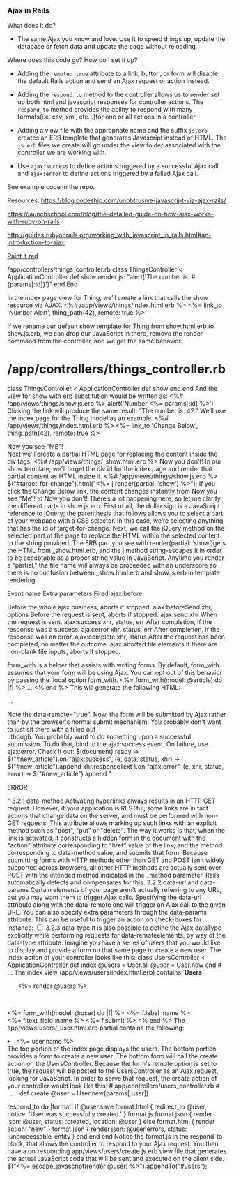 ### Ajax in Rails ###

What does it do?
- The same Ajax you know and love.  Use it to speed things up, update the database or fetch data and update the page without reloading.

Where does this code go?  How do I set it up?
- Adding the `remote: true` attribute to a link, button, or form will disable the default Rails action and send an Ajax request or action instead.

- Adding the `respond_to` method to the controller allows us to render set up both html and javascript responses for controller actions. The `respond_to` method provides the ability to respond with many formats(i.e. csv, xml, etc…)for one or all actions in a controller.

- Adding a view file with the appropriate name and the suffix `js.erb` creates an ERB template that generates Javascript instead of HTML. The `js.erb` files we create will go under the view folder associated with the controller we are working with.

- Use `ajax:success` to define actions triggered by a successful Ajax call and `ajax:error` to define actions triggered by a failed Ajax call.


See example code in the repo.

Resources:
https://blog.codeship.com/unobtrusive-javascript-via-ajax-rails/

https://launchschool.com/blog/the-detailed-guide-on-how-ajax-works-with-ruby-on-rails

http://guides.rubyonrails.org/working_with_javascript_in_rails.html#an-introduction-to-ajax




<a href="#" onclick="this.style.backgroundColor='#990000'">Paint it red</a>



/app/controllers/things_controller.rb
class ThingsController < ApplicationController
  def show
    render js: "alert('The number is: #{params[:id]}')"
  end 
End

In the index page view for Thing, we’ll create a link that calls the show resource via AJAX.
<%# /app/views/things/index.html.erb %>
<%= link_to 'Number Alert', thing_path(42), remote: true %>

If we rename our default show template for Thing from show.html.erb to show.js.erb, we can drop our JavaScript in there, remove the render command from the controller, and we get the same behavior.
# /app/controllers/things_controller.rb
class ThingsController < ApplicationController
  def show
  end 
end
And the view for show with erb substitution would be written as:
<%# /app/views/things/show.js.erb %>
alert('Number <%= params[:id] %>')
Clicking the link will produce the same result: “The number is: 42.”
We’ll use the index page for the Thing model as an example.
<%# /app/views/things/index.html.erb %>
<%= link_to 'Change Below', thing_path(42), remote: true %>

<div id="target-for-change">
  Now you see "ME"!
</div>
Next we’ll create a partial HTML page for replacing the content inside the div tags.
<%# /app/views/things/_show.html.erb %>
Now you don't!
In our show template, we’ll target the div id for the index page and render that partial content as HTML inside it.
<%# /app/views/things/show.js.erb %>
$("#target-for-change").html("<%= j render(partial: 'show') %>");
If you click the Change Below link, the content changes instantly from Now you see “Me”! to Now you don’t! 
There’s a lot happening here, so let me clarify the different parts in show.js.erb. First of all, the dollar sign is a JavaScript reference to jQuery; the parenthesis that follows allows you to select a part of your webpage with a CSS selector. In this case, we’re selecting anything that has the id of target-for-change. 
Next, we call the jQuery method on the selected part of the page to replace the HTML within the selected content to the string provided. The ERB part you see with render(partial: ‘show’)gets the HTML from _show.html.erb, and the j method string-escapes it in order to be acceptable as a proper string value in JavaScript. Anytime you render a “partial,” the file name will always be proceeded with an underscore so there is no confusion between _show.html.erb and show.js.erb in template rendering.


Event name
Extra parameters
Fired
ajax:before


Before the whole ajax business, aborts if stopped.
ajax:beforeSend
xhr, options
Before the request is sent, aborts if stopped.
ajax:send
xhr
When the request is sent.
ajax:success
xhr, status, err
After completion, if the response was a success.
ajax:error
xhr, status, err
After completion, if the response was an error.
ajax:complete
xhr, status
After the request has been completed, no matter the outcome.
ajax:aborted:file
elements
If there are non-blank file inputs, aborts if stopped.




form_with is a helper that assists with writing forms. By default, form_with assumes that your form will be using Ajax. You can opt out of this behavior by passing the :local option form_with.
<%= form_with(model: @article) do |f| %>
  ...
<% end %>
This will generate the following HTML:
<form action="/articles" method="post" data-remote="true">
  ...
</form>
Note the data-remote="true". Now, the form will be submitted by Ajax rather than by the browser's normal submit mechanism.
You probably don't want to just sit there with a filled out <form>, though. You probably want to do something upon a successful submission. To do that, bind to the ajax:success event. On failure, use ajax:error. Check it out:
$(document).ready ->
  $("#new_article").on("ajax:success", (e, data, status, xhr) ->
    $("#new_article").append xhr.responseText
  ).on "ajax:error", (e, xhr, status, error) ->
    $("#new_article").append "<p>ERROR</p>"
3.2.1 data-method
Activating hyperlinks always results in an HTTP GET request. However, if your application is RESTful, some links are in fact actions that change data on the server, and must be performed with non-GET requests. This attribute allows marking up such links with an explicit method such as "post", "put" or "delete".
The way it works is that, when the link is activated, it constructs a hidden form in the document with the "action" attribute corresponding to "href" value of the link, and the method corresponding to data-method value, and submits that form.
Because submitting forms with HTTP methods other than GET and POST isn't widely supported across browsers, all other HTTP methods are actually sent over POST with the intended method indicated in the _method parameter. Rails automatically detects and compensates for this.
3.2.2 data-url and data-params
Certain elements of your page aren't actually referring to any URL, but you may want them to trigger Ajax calls. Specifying the data-url attribute along with the data-remote one will trigger an Ajax call to the given URL. You can also specify extra parameters through the data-params attribute.
This can be useful to trigger an action on check-boxes for instance:
<input type="checkbox" data-remote="true"
    data-url="/update" data-params="id=10" data-method="put">
3.2.3 data-type
It is also possible to define the Ajax dataType explicitly while performing requests for data-remoteelements, by way of the data-type attribute.
Imagine you have a series of users that you would like to display and provide a form on that same page to create a new user. The index action of your controller looks like this:
class UsersController < ApplicationController
  def index
    @users = User.all
    @user = User.new
  end
  # ...
The index view (app/views/users/index.html.erb) contains:
<b>Users</b>
 
<ul id="users">
<%= render @users %>
</ul>
 
<br>
 
<%= form_with(model: @user) do |f| %>
  <%= f.label :name %><br>
  <%= f.text_field :name %>
  <%= f.submit %>
<% end %>
The app/views/users/_user.html.erb partial contains the following:
<li><%= user.name %></li>
The top portion of the index page displays the users. The bottom portion provides a form to create a new user.
The bottom form will call the create action on the UsersController. Because the form's remote option is set to true, the request will be posted to the UsersController as an Ajax request, looking for JavaScript. In order to serve that request, the create action of your controller would look like this:
# app/controllers/users_controller.rb
# ......
def create
  @user = User.new(params[:user])
 
  respond_to do |format|
    if @user.save
      format.html { redirect_to @user, notice: 'User was successfully created.' }
      format.js
      format.json { render json: @user, status: :created, location: @user }
    else
      format.html { render action: "new" }
      format.json { render json: @user.errors, status: :unprocessable_entity }
    end
  end
end
Notice the format.js in the respond_to block; that allows the controller to respond to your Ajax request. You then have a corresponding app/views/users/create.js.erb view file that generates the actual JavaScript code that will be sent and executed on the client side.
$("<%= escape_javascript(render @user) %>").appendTo("#users");